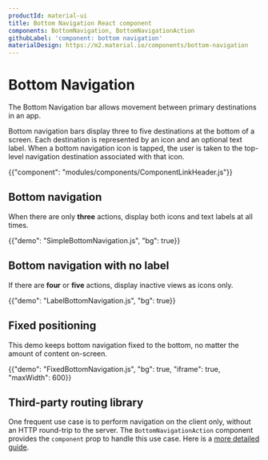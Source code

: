 ```yaml
---
productId: material-ui
title: Bottom Navigation React component
components: BottomNavigation, BottomNavigationAction
githubLabel: 'component: bottom navigation'
materialDesign: https://m2.material.io/components/bottom-navigation
---
```


# Bottom Navigation

<p class="description">The Bottom Navigation bar allows movement between primary destinations in an app.</p>

Bottom navigation bars display three to five destinations at the bottom of a screen. Each destination is represented by an icon and an optional text label. When a bottom navigation icon is tapped, the user is taken to the top-level navigation destination associated with that icon.

{{"component": "modules/components/ComponentLinkHeader.js"}}

## Bottom navigation

When there are only **three** actions, display both icons and text labels at all times.

{{"demo": "SimpleBottomNavigation.js", "bg": true}}

## Bottom navigation with no label

If there are **four** or **five** actions, display inactive views as icons only.

{{"demo": "LabelBottomNavigation.js", "bg": true}}

## Fixed positioning

This demo keeps bottom navigation fixed to the bottom, no matter the amount of content on-screen.

{{"demo": "FixedBottomNavigation.js", "bg": true, "iframe": true, "maxWidth": 600}}

## Third-party routing library

One frequent use case is to perform navigation on the client only, without an HTTP round-trip to the server.
The `BottomNavigationAction` component provides the `component` prop to handle this use case.
Here is a [more detailed guide](/material-ui/integrations/routing/).
